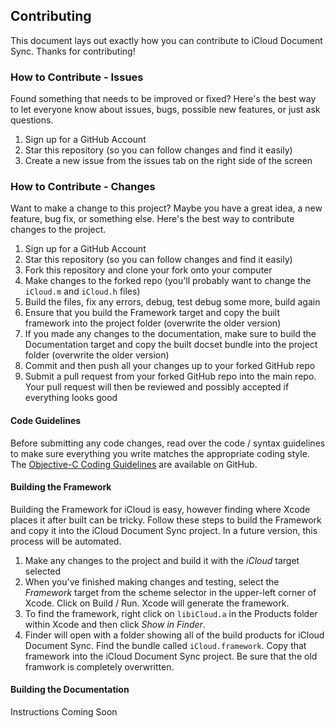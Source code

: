 ## Contributing
This document lays out exactly how you can contribute to iCloud Document Sync. Thanks for contributing!

### How to Contribute - Issues
Found something that needs to be improved or fixed? Here's the best way to let everyone know about issues, bugs, possible new features, or just ask questions.

1. Sign up for a GitHub Account  
2. Star this repository (so you can follow changes and find it easily)  
3. Create a new issue from the issues tab on the right side of the screen

### How to Contribute - Changes
Want to make a change to this project? Maybe you have a great idea, a new feature, bug fix, or something else. Here's the best way to contribute changes to the project.

1. Sign up for a GitHub Account  
2. Star this repository (so you can follow changes and find it easily)  
3. Fork this repository and clone your fork onto your computer  
4. Make changes to the forked repo (you'll probably want to change the `iCloud.m` and `iCloud.h` files)  
5. Build the files, fix any errors, debug, test debug some more, build again  
6. Ensure that you build the Framework target and copy the built framework into the project folder (overwrite the older version)  
7. If you made any changes to the documentation, make sure to build the Documentation target and copy the built docset bundle into the project folder (overwrite the older version)  
8. Commit and then push all your changes up to your forked GitHub repo
9. Submit a pull request from your forked GitHub repo into the main repo. Your pull request will then be reviewed and possibly accepted if everything looks good

#### Code Guidelines
Before submitting any code changes, read over the code / syntax guidelines to make sure everything you write matches the appropriate coding style. The [Objective-C Coding Guidelines](https://github.com/github/objective-c-conventions) are available on GitHub.

#### Building the Framework
Building the Framework for iCloud is easy, however finding where Xcode places it after built can be tricky. Follow these steps to build the Framework and copy it into the iCloud Document Sync project. In a future version, this process will be automated.

1. Make any changes to the project and build it with the *iCloud* target selected  
2. When you've finished making changes and testing, select the *Framework* target from the scheme selector in the upper-left corner of Xcode. Click on Build / Run. Xcode will generate the framework.
3. To find the framework, right click on `libiCloud.a` in the Products folder within Xcode and then click *Show in Finder*.
4. Finder will open with a folder showing all of the build products for iCloud Document Sync. Find the bundle called `iCloud.framework`. Copy that framework into the iCloud Document Sync project. Be sure that the old framwork is completely overwritten.

#### Building the Documentation
Instructions Coming Soon